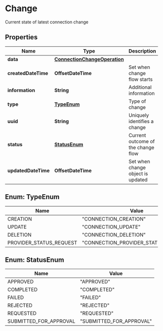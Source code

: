 

# Change

Current state of latest connection change

## Properties

| Name | Type | Description | Notes |
|------------ | ------------- | ------------- | -------------|
|**data** | [**ConnectionChangeOperation**](ConnectionChangeOperation.md) |  |  [optional] |
|**createdDateTime** | **OffsetDateTime** | Set when change flow starts |  |
|**information** | **String** | Additional information |  [optional] |
|**type** | [**TypeEnum**](#TypeEnum) | Type of change |  |
|**uuid** | **String** | Uniquely identifies a change |  [optional] |
|**status** | [**StatusEnum**](#StatusEnum) | Current outcome of the change flow |  [optional] |
|**updatedDateTime** | **OffsetDateTime** | Set when change object is updated |  [optional] |



## Enum: TypeEnum

| Name | Value |
|---- | -----|
| CREATION | &quot;CONNECTION_CREATION&quot; |
| UPDATE | &quot;CONNECTION_UPDATE&quot; |
| DELETION | &quot;CONNECTION_DELETION&quot; |
| PROVIDER_STATUS_REQUEST | &quot;CONNECTION_PROVIDER_STATUS_REQUEST&quot; |



## Enum: StatusEnum

| Name | Value |
|---- | -----|
| APPROVED | &quot;APPROVED&quot; |
| COMPLETED | &quot;COMPLETED&quot; |
| FAILED | &quot;FAILED&quot; |
| REJECTED | &quot;REJECTED&quot; |
| REQUESTED | &quot;REQUESTED&quot; |
| SUBMITTED_FOR_APPROVAL | &quot;SUBMITTED_FOR_APPROVAL&quot; |



